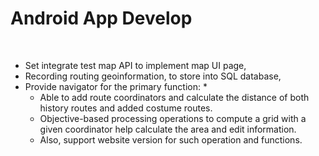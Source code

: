 # Android App Develop
</br>

* Set integrate test map API to implement map UI page, 
* Recording routing geoinformation, to store into SQL database, 
* Provide navigator for the primary function: *
  * Able to add route coordinators and calculate the distance of both history routes and added costume routes.
  * Objective-based processing operations to compute a grid with a given coordinator help calculate the area and edit information.
  * Also, support website version for such operation and functions.
